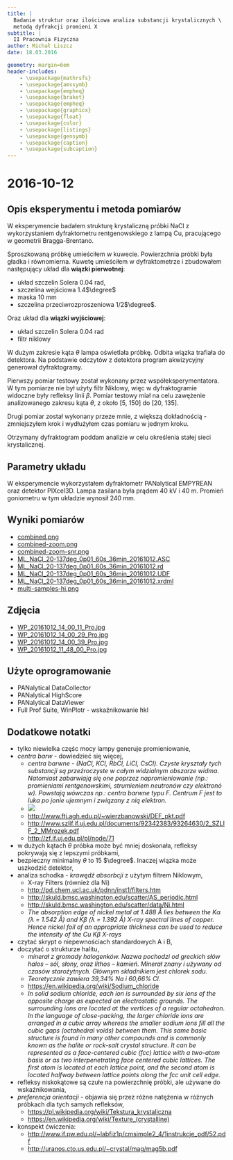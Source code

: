 ```yaml
---
title: |
  Badanie struktur oraz ilościowa analiza substancji krystalicznych \
  metodą dyfrakcji promieni X
subtitle: |
  II Pracownia Fizyczna
author: Michał Liszcz
date: 18.03.2016

geometry: margin=6em
header-includes:
    - \usepackage{mathrsfs}
    - \usepackage{amssymb}
    - \usepackage{empheq}
    - \usepackage{braket}
    - \usepackage{empheq}
    - \usepackage{graphicx}
    - \usepackage{float}
    - \usepackage{color}
    - \usepackage{listings}
    - \usepackage{gensymb}
    - \usepackage{caption}
    - \usepackage{subcaption}
---
```


# 2016-10-12

## Opis eksperymentu i metoda pomiarów

W eksperymencie badałem strukturę krystaliczną próbki NaCl z wykorzystaniem
dyfraktometru rentgenowskiego z lampą Cu, pracującego w geometrii
Bragga-Brentano.

Sproszkowaną próbkę umieściłem w kuwecie. Powierzchnia próbki była gładka
i równomierna. Kuwetę umieściłem w dyfraktometrze i zbudowałem następujący
układ dla **wiązki pierwotnej**:

* układ szczelin Solera 0.04 rad,
* szczelina wejściowa 1.4$\degree$
* maska 10 mm
* szczelina przeciwrozproszeniowa 1/2$\degree$.

Oraz układ dla **wiązki wyjściowej**:

* układ szczelin Solera 0.04 rad
* filtr niklowy

W dużym zakresie kąta $\theta$ lampa oświetlała próbkę. Odbita wiązka trafiała
do detektora. Na podstawie odczytów z detektora program akwizycyjny generował
dyfraktogramy.

Pierwszy pomiar testowy został wykonany przez współeksperymentatora. W tym
pomiarze nie był użyty filtr Niklowy, więc w dyfraktogramie widoczne były
refleksy linii $\beta$. Pomiar testowy miał na celu zawężenie analizowanego
zakresu kąta $\theta$, z około [5, 150] do [20, 135].

Drugi pomiar został wykonany przeze mnie, z większą dokładnością - zmniejszyłem
krok i wydłużyłem czas pomiaru w jednym kroku.

Otrzymany dyfraktogram poddam analizie w celu określenia stałej
sieci krystalicznej.

## Parametry układu

W eksperymencie wykorzystałem dyfraktometr PANalytical EMPYREAN
oraz detektor PIXcel3D. Lampa zasilana była prądem 40 kV i 40 m. Promień
goniometru w tym układzie wynosił 240 mm.

## Wyniki pomiarów

* [combined.png](data/10-12/combined.png)
* [combined-zoom.png](data/10-12/combined-zoom.png)
* [combined-zoom-snr.png](data/10-12/combined-zoom-snr.png)
* [ML_NaCl_20-137deg_0p01_60s_36min_20161012.ASC](data/10-12/ML_NaCl_20-137deg_0p01_60s_36min_20161012.ASC)
* [ML_NaCl_20-137deg_0p01_60s_36min_20161012.rd](data/10-12/ML_NaCl_20-137deg_0p01_60s_36min_20161012.rd)
* [ML_NaCl_20-137deg_0p01_60s_36min_20161012.UDF](data/10-12/ML_NaCl_20-137deg_0p01_60s_36min_20161012.UDF)
* [ML_NaCl_20-137deg_0p01_60s_36min_20161012.xrdml](data/10-12/ML_NaCl_20-137deg_0p01_60s_36min_20161012.xrdml)
* [multi-samples-hi.png](data/10-12/multi-samples-hi.png)

## Zdjęcia

* [WP_20161012_14_00_11_Pro.jpg](photos/WP_20161012_14_00_11_Pro.jpg)
* [WP_20161012_14_00_29_Pro.jpg](photos/WP_20161012_14_00_29_Pro.jpg)
* [WP_20161012_14_00_39_Pro.jpg](photos/WP_20161012_14_00_39_Pro.jpg)
* [WP_20161012_11_48_00_Pro.jpg](photos/WP_20161012_11_48_00_Pro.jpg)

## Użyte oprogramowanie

* PANalytical DataCollector
* PANalytical HighScore
* PANalytical DataViewer
* Full Prof Suite, WinPlotr - wskaźnikowanie hkl

## Dodatkowe notatki

* tylko niewielka częśc mocy lampy generuje promieniowanie,
* *centra barw* - dowiedzieć się więcej,
  * *centra barwne* - *(NaCl, KCl, RbCl, LiCl, CsCl). Czyste kryształy tych
    substancji są przeźroczyste w całym widzialnym obszarze  widma. Natomiast
    zabarwiają się one poprzez napromieniowanie (np.: promieniami
    rentgenowskimi, strumieniem neutronów czy elektronó w). Powstają wówczas
    np.: centra barwne typu F. Centrum F jest to luka po jonie ujemnym i
    związany z nią elektron.*
  * ![](http://moorechemistry.weebly.com/uploads/8/9/4/4/8944539/217734.jpg)
  * <http://www.ftj.agh.edu.pl/~wierzbanowski/DEF_pkt.pdf>
  * <http://www.szlif.if.uj.edu.pl/documents/92342383/93264630/2_SZLIF_2_MMrozek.pdf>
  * <http://zf.if.uj.edu.pl/pl/node/71>
* w dużych kątach $\theta$ próbka może być mniej doskonała, refleksy pokrywają
  się z lepszymi próbkami,
* bezpieczny minimalny $\theta$ to 15 $\degree$. Inaczej wiązka może uszkodzić
detektor,
* analiza schodka - *krawędź absorbcji* z użytym filtrem Niklowym,
  * X-ray Filters (również dla Ni)
  * <http://pd.chem.ucl.ac.uk/pdnn/inst1/filters.htm>
  * <http://skuld.bmsc.washington.edu/scatter/AS_periodic.html>
  * <http://skuld.bmsc.washington.edu/scatter/data/Ni.html>
  * *The absorption edge of nickel metal at 1.488 Å lies between the Kα (λ =
    1.542 Å) and Kβ (λ = 1.392 Å) X-ray spectral lines of copper. Hence nickel
    foil of an appropriate thickness can be used to reduce the intensity of the
    Cu Kβ X-rays*
* czytać skrypt o niepewnościach standardowych A i B,
* doczytać o strukturze halitu,
  * *minerał z gromady halogenków. Nazwa pochodzi od greckich słów halos – sól,
    słony, oraz lithos – kamień. Minerał znany i używany od czasów
    starożytnych. Głównym składnikiem jest chlorek sodu.*
  * *Teoretycznie zawiera 39,34% Na i 60,66% Cl.*
  * <https://en.wikipedia.org/wiki/Sodium_chloride>
  * *In solid sodium chloride, each ion is surrounded by six ions of the
    opposite charge as expected on electrostatic grounds. The surrounding ions
    are located at the vertices of a regular octahedron. In the language of
    close-packing, the larger chloride ions are arranged in a cubic array
    whereas the smaller sodium ions fill all the cubic gaps (octahedral voids)
    between them. This same basic structure is found in many other compounds
    and is commonly known as the halite or rock-salt crystal structure. It can
    be represented as a face-centered cubic (fcc) lattice with a two-atom basis
    or as two interpenetrating face centered cubic lattices. The first atom is
    located at each lattice point, and the second atom is located halfway
    between lattice points along the fcc unit cell edge.*
* refleksy niskokątowe są czułe na powierzchnię próbki, ale używane do
wskaźnikowania,
* *preferencja orientacji* - objawia się przez różne natężenia w różnych
  próbkach dla tych samych refleksów,
  * <https://pl.wikipedia.org/wiki/Tekstura_krystaliczna>
  * <https://en.wikipedia.org/wiki/Texture_(crystalline)>
* konspekt ćwiczenia:
  * <http://www.if.pw.edu.pl/~labfiz1p/cmsimple2_4/1instrukcje_pdf/52.pdf>
  * <http://uranos.cto.us.edu.pl/~crystal/mag/mag5b.pdf>
